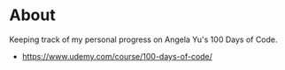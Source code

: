 # About
Keeping track of my personal progress on Angela Yu's 100 Days of Code.
- https://www.udemy.com/course/100-days-of-code/